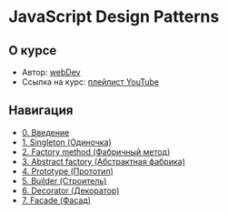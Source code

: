# JavaScript Design Patterns

## О курсе

- Автор: [webDev](https://www.youtube.com/channel/UCE9ODjNIkOHrnSdkYWLfYhg)
- Ссылка на курс: [плейлист YouTube](https://www.youtube.com/watch?v=wmla1hxxvQI&list=PLNkWIWHIRwMGzgvuPRFkDrpAygvdKJIE4)

## Навигация

- [0. Введение](./docs/0.%20Introduction)
- [1. Singleton (Одиночка)](./docs/1.%20Singleton)
- [2. Factory method (Фабричный метод)](./docs/2.%20Factory%20method)
- [3. Abstract factory (Абстрактная фабрика)](./docs/3.%20Abstract%20factory)
- [4. Prototype (Прототип)](./docs/4.%20Prototype)
- [5. Builder (Строитель)](./docs/5.%20Builder)
- [6. Decorator (Декоратор)](./docs/6.%20Decorator)
- [7. Facade (Фасад)](./docs/7.%20Facade)
